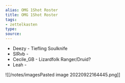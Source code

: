 ```yaml
---
alias: OMG 1Shot Roster
title: OMG 1Shot Roster
tags:
- zettelkasten
type:
source: 
---
```

- Deezy - Tiefling Soulknife 
- SlRvb - 
- Cecile_GB - Lizardfolk Ranger/Druid?
- Leah - 

![[/notes/imagesPasted image 20220922164445.png]]